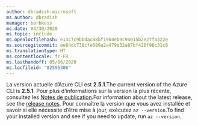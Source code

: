```yaml
---
author: dbradish-microsoft
ms.author: dbradish
manager: barbkess
ms.date: 04/30/2020
ms.topic: include
ms.openlocfilehash: e13c7c9bbdac88bf1904eb9c94015b2e27f4322e
ms.sourcegitcommit: ee64dc738cfe689a2a479e32a87bf420f96c31c8
ms.translationtype: HT
ms.contentlocale: fr-FR
ms.lasthandoff: 05/06/2020
ms.locfileid: "82595306"
---
```

<span data-ttu-id="4504f-101">La version actuelle d’Azure CLI est __2.5.1__.</span><span class="sxs-lookup"><span data-stu-id="4504f-101">The current version of the Azure CLI is __2.5.1__.</span></span> <span data-ttu-id="4504f-102">Pour plus d’informations sur la version la plus récente, consultez les [Notes de publication](../release-notes-azure-cli.md).</span><span class="sxs-lookup"><span data-stu-id="4504f-102">For information about the latest release, see the [release notes](../release-notes-azure-cli.md).</span></span> <span data-ttu-id="4504f-103">Pour connaître la version que vous avez installée et savoir si elle nécessite d’être mise à jour, exécutez `az --version`.</span><span class="sxs-lookup"><span data-stu-id="4504f-103">To find your installed version and see if you need to update, run `az --version`.</span></span>
